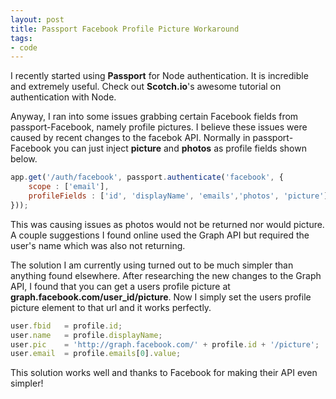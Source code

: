 ```yaml
---
layout: post
title: Passport Facebook Profile Picture Workaround
tags:
- code
---
```


I recently started using **Passport** for Node authentication. It is incredible and extremely useful. Check out **Scotch.io**'s awesome tutorial on authentication with Node.

Anyway, I ran into some issues grabbing certain Facebook fields from passport-Facebook, namely profile pictures. I believe these issues were caused by recent changes to the facebok API. Normally in passport-Facebook you can just inject **picture** and **photos** as profile fields shown below.

```javascript
app.get('/auth/facebook', passport.authenticate('facebook', {
    scope : ['email'],
    profileFields : ['id', 'displayName', 'emails','photos', 'picture']
}));
```

This was causing issues as photos would not be returned nor would picture. A couple suggestions I found online used the Graph API but required the user's name which was also not returning.

The solution I am currently using turned out to be much simpler than anything found elsewhere. After researching the new changes to the Graph API, I found that you can get a users profile picture at **graph.facebook.com/user_id/picture**. Now I simply set the users profile picture element to that url and it works perfectly.

```javascript
user.fbid   = profile.id;
user.name   = profile.displayName;
user.pic    = 'http://graph.facebook.com/' + profile.id + '/picture';
user.email  = profile.emails[0].value;
```

This solution works well and thanks to Facebook for making their API even simpler!
